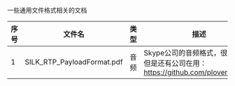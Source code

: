 
一些通用文件格式相关的文档



| 序号 | 文件名 | 类型 | 描述 |
| ------ | ------ | ---- | ---- |
| 1 | SILK_RTP_PayloadFormat.pdf | 音频 | Skype公司的音频格式，很老了，但是还有公司在用：https://github.com/ploverlake/silk |
